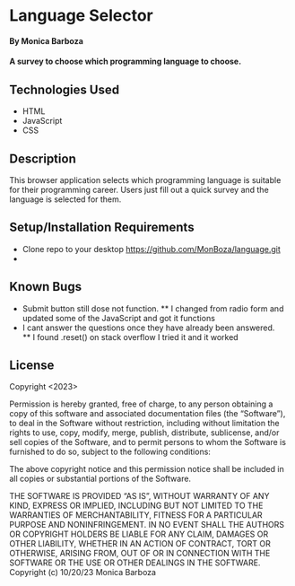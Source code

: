 # Language Selector

#### By Monica Barboza

#### A survey to choose which programming language to choose.

## Technologies Used

* HTML
* JavaScript
* CSS

## Description

 This browser application selects which programming language is suitable for their programming career. Users just fill out a quick survey and the language is selected for them.

## Setup/Installation Requirements

* Clone repo to your desktop https://github.com/MonBoza/language.git
* 

## Known Bugs

* Submit button still dose not function. 
  ** I changed from radio form and updated some of the JavaScript and got it functions
* I cant answer the questions once they have already been answered.  
   ** I found .reset() on stack overflow I tried it and it worked 

## License

Copyright <2023> <Monica Barboza>

Permission is hereby granted, free of charge, to any person obtaining a copy of this software and associated documentation files (the “Software”), to deal in the Software without restriction, including without limitation the rights to use, copy, modify, merge, publish, distribute, sublicense, and/or sell copies of the Software, and to permit persons to whom the Software is furnished to do so, subject to the following conditions:

The above copyright notice and this permission notice shall be included in all copies or substantial portions of the Software.

THE SOFTWARE IS PROVIDED “AS IS”, WITHOUT WARRANTY OF ANY KIND, EXPRESS OR IMPLIED, INCLUDING BUT NOT LIMITED TO THE WARRANTIES OF MERCHANTABILITY, FITNESS FOR A PARTICULAR PURPOSE AND NONINFRINGEMENT. IN NO EVENT SHALL THE AUTHORS OR COPYRIGHT HOLDERS BE LIABLE FOR ANY CLAIM, DAMAGES OR OTHER LIABILITY, WHETHER IN AN ACTION OF CONTRACT, TORT OR OTHERWISE, ARISING FROM, OUT OF OR IN CONNECTION WITH THE SOFTWARE OR THE USE OR OTHER DEALINGS IN THE SOFTWARE.
Copyright (c) 10/20/23  Monica Barboza